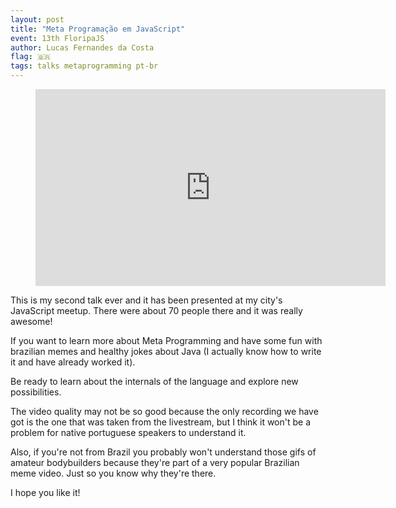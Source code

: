 ```yaml
---
layout: post
title: "Meta Programação em JavaScript"
event: 13th FloripaJS
author: Lucas Fernandes da Costa
flag: 🇧🇷
tags: talks metaprogramming pt-br
---
```


<div class="video">
    <figure>
      <iframe width="560" height="315" src="https://www.youtube.com/embed/W4202MwhwFs" frameborder="0" allowfullscreen></iframe>
    </figure>
</div>

This is my second talk ever and it has been presented at my city's JavaScript meetup. There were about 70 people there and it was really awesome!

If you want to learn more about Meta Programming and have some fun with brazilian memes and healthy jokes about Java (I actually know how to write it and have already worked it).

Be ready to learn about the internals of the language and explore new possibilities.

The video quality may not be so good because the only recording we have got is the one that was taken from the livestream, but I think it won't be a problem for native portuguese speakers to understand it.

Also, if you're not from Brazil you probably won't understand those gifs of amateur bodybuilders because they're part of a very popular Brazilian meme video. Just so you know why they're there.

I hope you like it!

